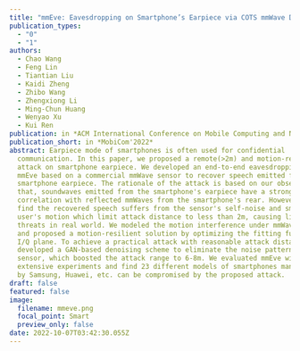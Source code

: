 ```yaml
---
title: "mmEve: Eavesdropping on Smartphone’s Earpiece via COTS mmWave Device"
publication_types:
  - "0"
  - "1"
authors:
  - Chao Wang
  - Feng Lin
  - Tiantian Liu
  - Kaidi Zheng
  - Zhibo Wang
  - Zhengxiong Li
  - Ming-Chun Huang
  - Wenyao Xu
  - Kui Ren
publication: in *ACM International Conference on Mobile Computing and Networking*
publication_short: in *MobiCom'2022*
abstract: Earpiece mode of smartphones is often used for confidential
  communication. In this paper, we proposed a remote(>2m) and motion-resilient
  attack on smartphone earpiece. We developed an end-to-end eavesdropping system
  mmEve based on a commercial mmWave sensor to recover speech emitted from
  smartphone earpiece. The rationale of the attack is based on our observation
  that, soundwaves emitted from the smartphone's earpiece have a strong
  correlation with reflected mmWaves from the smartphone's rear. However, we
  find the recovered speech suffers from the sensor's self-noise and smartphone
  user's motion which limit attack distance to less than 2m, causing limited
  threats in real world. We modeled the motion interference under mmWave sensing
  and proposed a motion-resilient solution by optimizing the fitting function on
  I/Q plane. To achieve a practical attack with reasonable attack distance, we
  developed a GAN-based denoising scheme to eliminate the noise pattern of the
  sensor, which boosted the attack range to 6-8m. We evaluated mmEve with
  extensive experiments and find 23 different models of smartphones manufactured
  by Samsung, Huawei, etc. can be compromised by the proposed attack.
draft: false
featured: false
image:
  filename: mmeve.png
  focal_point: Smart
  preview_only: false
date: 2022-10-07T03:42:30.055Z
---
```

